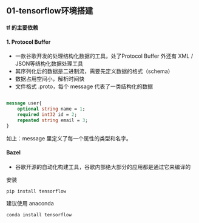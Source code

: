 ## 01-tensorflow环境搭建





#### tf 的主要依赖

#### 1. Protocol Buffer

- 一款谷歌开发的处理结构化数据的工具，处了Protocol Buffer 外还有 XML / JSON等结构化数据处理工具
- 其序列化后的数据是二进制流，需要先定义数据的格式（schema）
- 数据占用空间小，解析时间快
- 文件格式   .proto，每个 message 代表了一类结构化的数据

```protobuf

message user{
    optional string name = 1;
    required int32 id = 2;
    repeated string email = 3;
}
```

如上：message 里定义了每一个属性的类型和名字。



#### Bazel

- 谷歌开源的自动化构建工具，谷歌内部绝大部分的应用都是通过它来编译的



安装

`pip install tensorflow`

建议使用 anaconda

`conda install tensorflow`

